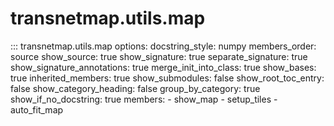# transnetmap.utils.map

::: transnetmap.utils.map
    options:
      docstring_style: numpy
      members_order: source
      show_source: true
      show_signature: true
      separate_signature: true
      show_signature_annotations: true
      merge_init_into_class: true
      show_bases: true
      inherited_members: true
      show_submodules: false
      show_root_toc_entry: false
      show_category_heading: false
      group_by_category: true
      show_if_no_docstring: true
      members:
        - show_map
        - setup_tiles
        - auto_fit_map
